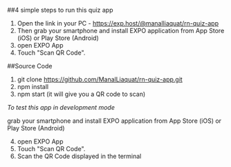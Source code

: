 ##4 simple steps to run this quiz app

1. Open the link in your PC - https://exp.host/@manalliaquat/rn-quiz-app
2. Then grab your smartphone and install EXPO application from App Store (iOS) or Play Store (Android)
3. open EXPO App 
4. Touch "Scan QR Code".


##Source Code

1. git clone https://github.com/ManalLiaquat/rn-quiz-app.git
2. npm install
3. npm start (it will give you a QR code to scan)

_To test this app in development mode_

grab your smartphone and install EXPO application from App Store (iOS) or Play Store (Android)

4. open EXPO App 
5. Touch "Scan QR Code".
6. Scan the QR Code displayed in the terminal
